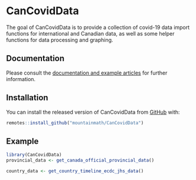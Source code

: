 # CanCovidData

<!-- badges: start -->
<!-- badges: end -->

The goal of CanCovidData is to provide a collection of covid-19 data import functions for international
and Canadian data, as well as some helper functions for data processing and graphing.

## Documentation
Please consult the [documentation and example articles](https://mountainmath.github.io/CanCovidData/) for further information.

## Installation

You can install the released version of CanCovidData from [GitHub](https://github.com/mountainMath/CanCovidData) with:

``` r
remotes::install_github("mountainmath/CanCovidData")
```

## Example



``` r
library(CanCovidData)
provincial_data <- get_canada_official_provincial_data() 

country_data <- get_country_timeline_ecdc_jhs_data()
```

